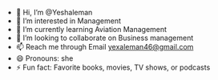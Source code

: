 - 👋 Hi, I’m @Yeshaleman
- 👀 I’m interested in Management
- 🌱 I’m currently learning Aviation Management
- 💞️ I’m looking to collaborate on Business management
- 📫 Reach me through Email yexaleman46@gmail.com
- 😄 Pronouns: she
- ⚡ Fun fact: Favorite books, movies, TV shows, or podcasts

<!---
Yeshaleman/Yeshaleman is a ✨ special ✨ repository because its `README.md` (this file) appears on your GitHub profile.
You can click the Preview link to take a look at your changes.
--->
